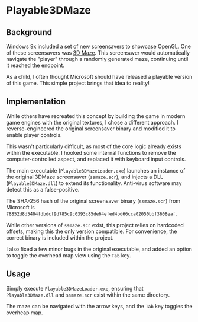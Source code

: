 # Playable3DMaze
## Background
Windows 9x included a set of new screensavers to showcase OpenGL. One of these screensavers was [3D Maze](https://en.wikipedia.org/wiki/3D_Maze). This screensaver would automatically navigate the "player" through a randomly generated maze, continuing until it reached the endpoint.

As a child, I often thought Microsoft should have released a playable version of this game. This simple project brings that idea to reality!

## Implementation
While others have recreated this concept by building the game in modern game engines with the original textures, I chose a different approach. I reverse-engineered the original screensaver binary and modified it to enable player controls.

This wasn't particularly difficult, as most of the core logic already exists within the executable. I hooked some internal functions to remove the computer-controlled aspect, and replaced it with keyboard input controls.

The main executable (`Playable3DMazeLoader.exe`) launches an instance of the original 3DMaze screensaver (`ssmaze.scr`), and injects a DLL (`Playable3DMaze.dll`) to extend its functionality. Anti-virus software may detect this as a false-positive.

The SHA-256 hash of the original screensaver binary (`ssmaze.scr`) from Microsoft is `78852d8d5404fdbdcf9d785c9c0393c85de64efed4bd66cca02050bbf3608eaf`.

While other versions of `ssmaze.scr` exist, this project relies on hardcoded offsets, making this the only version compatible. For convenience, the correct binary is included within the project.

I also fixed a few minor bugs in the original executable, and added an option to toggle the overhead map view using the `Tab` key.

## Usage

Simply execute `Playable3DMazeLoader.exe`, ensuring that `Playable3DMaze.dll` and `ssmaze.scr` exist within the same directory.

The maze can be navigated with the arrow keys, and the `Tab` key toggles the overheap map.
